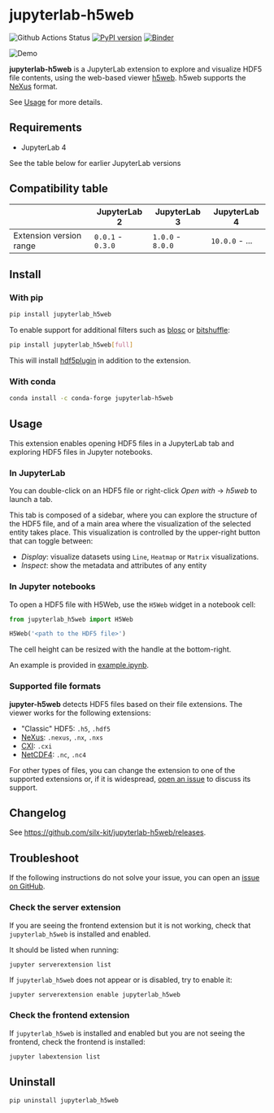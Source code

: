 # jupyterlab-h5web

![Github Actions Status](https://github.com/silx-kit/jupyterlab-h5web/workflows/Build/badge.svg)
[![PyPI version](https://badge.fury.io/py/jupyterlab-h5web.svg)](https://badge.fury.io/py/jupyterlab-h5web)
[![Binder](https://mybinder.org/badge_logo.svg)](https://mybinder.org/v2/gh/silx-kit/jupyterlab-h5web/HEAD?urlpath=lab/tree/example.ipynb)

![Demo](https://user-images.githubusercontent.com/2936402/114533096-d5e68000-9c4d-11eb-81d3-67d313c9216f.gif)

**jupyterlab-h5web** is a JupyterLab extension to explore and visualize HDF5
file contents, using the web-based viewer
[h5web](https://github.com/silx-kit/h5web). h5web supports the
[NeXus](https://www.nexusformat.org/) format.

See [Usage](README.md#Usage) for more details.

## Requirements

- JupyterLab 4

See the table below for earlier JupyterLab versions

## Compatibility table

|                         | JupyterLab 2      | JupyterLab 3      | JupyterLab 4   |
| ----------------------- | ----------------- | ----------------- | -------------- |
| Extension version range | `0.0.1` - `0.3.0` | `1.0.0` - `8.0.0` | `10.0.0` - ... |

## Install

### With pip

```bash
pip install jupyterlab_h5web
```

To enable support for additional filters such as
[blosc](https://github.com/Blosc/hdf5-blosc) or
[bitshuffle](https://github.com/kiyo-masui/bitshuffle):

```bash
pip install jupyterlab_h5web[full]
```

This will install [hdf5plugin](https://pypi.org/project/hdf5plugin/) in addition
to the extension.

### With conda

```bash
conda install -c conda-forge jupyterlab-h5web
```

## Usage

This extension enables opening HDF5 files in a JupyterLab tab and exploring HDF5
files in Jupyter notebooks.

### In JupyterLab

You can double-click on an HDF5 file or right-click _Open with_ -> _h5web_ to
launch a tab.

This tab is composed of a sidebar, where you can explore the structure of the
HDF5 file, and of a main area where the visualization of the selected entity
takes place. This visualization is controlled by the upper-right button that can
toggle between:

- _Display_: visualize datasets using `Line`, `Heatmap` or `Matrix`
  visualizations.
- _Inspect_: show the metadata and attributes of any entity

### In Jupyter notebooks

To open a HDF5 file with H5Web, use the `H5Web` widget in a notebook cell:

```python
from jupyterlab_h5web import H5Web

H5Web('<path to the HDF5 file>')
```

The cell height can be resized with the handle at the bottom-right.

An example is provided in [example.ipynb](example.ipynb).

### Supported file formats

**jupyter-h5web** detects HDF5 files based on their file extensions. The viewer
works for the following extensions:

- "Classic" HDF5: `.h5`, `.hdf5`
- [NeXus](https://www.nexusformat.org/): `.nexus`, `.nx`, `.nxs`
- [CXI](https://cxidb.org/cxi.html): `.cxi`
- [NetCDF4](https://docs.unidata.ucar.edu/nug/current/): `.nc`, `.nc4`

For other types of files, you can change the extension to one of the supported
extensions or, if it is widespread,
[open an issue](https://github.com/silx-kit/jupyterlab-h5web/issues) to discuss
its support.

## Changelog

See https://github.com/silx-kit/jupyterlab-h5web/releases.

## Troubleshoot

If the following instructions do not solve your issue, you can open an
[issue on GitHub](https://github.com/silx-kit/jupyterlab-h5web/issues).

### Check the server extension

If you are seeing the frontend extension but it is not working, check that
`jupyterlab_h5web` is installed and enabled.

It should be listed when running:

```bash
jupyter serverextension list
```

If `jupyterlab_h5web` does not appear or is disabled, try to enable it:

```
jupyter serverextension enable jupyterlab_h5web
```

### Check the frontend extension

If `jupyterlab_h5web` is installed and enabled but you are not seeing the
frontend, check the frontend is installed:

```bash
jupyter labextension list
```

## Uninstall

```bash
pip uninstall jupyterlab_h5web
```

